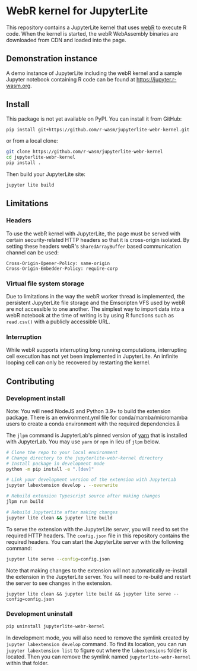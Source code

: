 # WebR kernel for JupyterLite

This repository contains a JupyterLite kernel that uses [webR](https://github.com/r-wasm/webR) to execute R code. When the kernel is started, the webR WebAssembly binaries are downloaded from CDN and loaded into the page.

## Demonstration instance

A demo instance of JupyterLite including the webR kernel and a sample Jupyter notebook containing R code can be found at <https://jupyter.r-wasm.org>.

## Install

This package is not yet available on PyPI. You can install it from GitHub:

```bash
pip install git+https://github.com/r-wasm/jupyterlite-webr-kernel.git
```

or from a local clone:

```bash
git clone https://github.com/r-wasm/jupyterlite-webr-kernel
cd jupyterlite-webr-kernel
pip install .
```

Then build your JupyterLite site:

```bash
jupyter lite build
```

## Limitations

### Headers

To use the webR kernel with JupyterLite, the page must be served with certain security-related HTTP headers so that it is cross-origin isolated. By setting these headers webR's `SharedArrayBuffer` based communication channel can be used:

```http
Cross-Origin-Opener-Policy: same-origin
Cross-Origin-Embedder-Policy: require-corp
```

### Virtual file system storage

Due to limitations in the way the webR worker thread is implemented, the persistent JupyterLite file storage and the Emscripten VFS used by webR are not accessible to one another. The simplest way to import data into a webR notebook at the time of writing is by using R functions such as `read.csv()` with a publicly accessible URL.

### Interruption

While webR supports interrupting long running computations, interrupting cell execution has not yet been implemented in JupyterLite. An infinite looping cell can only be recovered by restarting the kernel.

## Contributing

### Development install

Note: You will need NodeJS and Python 3.9+ to build the extension package. There is an environment.yml file for conda/mamba/micromamba users to create a conda environment with the required dependencies.å

The `jlpm` command is JupyterLab's pinned version of [yarn](https://yarnpkg.com/) that is installed with JupyterLab. You may use `yarn` or `npm` in lieu of `jlpm` below.

```bash
# Clone the repo to your local environment
# Change directory to the jupyterlite-webr-kernel directory
# Install package in development mode
python -m pip install -e ".[dev]"

# Link your development version of the extension with JupyterLab
jupyter labextension develop . --overwrite

# Rebuild extension Typescript source after making changes
jlpm run build

# Rebuild JupyterLite after making changes
jupyter lite clean && jupyter lite build
```

To serve the extension with the JupyterLite server, you will need to set the required HTTP headers. The `config.json` file in this repository contains the required headers. You can start the JupyterLite server with the following command:

```bash
jupyter lite serve --config=config.json
```

Note that making changes to the extension will not automatically re-install the extension in the JupyterLite server. You will need to re-build and restart the server to see changes in the extension.

```shell
jupyter lite clean && jupyter lite build && jupyter lite serve --config=config.json
```

### Development uninstall

```bash
pip uninstall jupyterlite-webr-kernel
```

In development mode, you will also need to remove the symlink created by `jupyter labextension develop` command. To find its location, you can run `jupyter labextension list` to figure out where the `labextensions` folder is located. Then you can remove the symlink named `jupyterlite-webr-kernel` within that folder.
